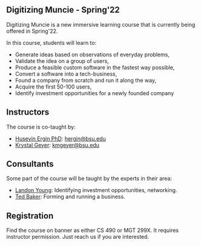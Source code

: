 ## Digitizing Muncie - Spring'22

Digitizing Muncie is a new immersive learning course that is currently being offered in Spring'22.

In this course, students will learn to:
- Generate ideas based on observations of everyday problems,
- Validate the idea on a group of users,
- Produce a feasible custom software in the fastest way possible,
- Convert a software into a tech-business,
- Found a company from scratch and run it along the way,
- Acquire the first 50-100 users,
- Identify investment opportunities for a newly founded company

## Instructors

The course is co-taught by:
- [Huseyin Ergin PhD](http://www.cs.bsu.edu/~hergin): hergin@bsu.edu
- [Krystal Geyer](https://www.bsu.edu/academics/centersandinstitutes/entrepreneurship/about-us/faculty-and-staff/geyerkrystal): kmgeyer@bsu.edu

## Consultants

Some part of the course will be taught by the experts in their area:
- [Landon Young](https://elevateventures.com/landon-young/): Identifying investment opportunities, networking.
- [Ted Baker](https://innovationconnector.com/about-the-ic/#av_section_1): Forming and running a business.

## Registration

Find the course on banner as either CS 490 or MGT 299X. It requires instructor permission. Just reach us if you are interested.
